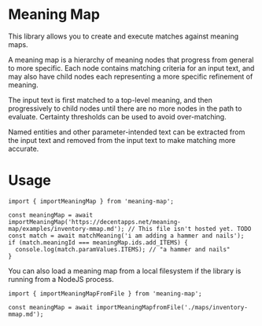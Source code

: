 # Meaning Map

This library allows you to create and execute matches against meaning maps.

A meaning map is a hierarchy of meaning nodes that progress from general to more specific. Each node contains matching criteria for an input text, and may also have child nodes each representing a more specific refinement of meaning.

The input text is first matched to a top-level meaning, and then progressively to child nodes until there are no more nodes in the path to evaluate. Certainty thresholds can be used to avoid over-matching.

Named entities and other parameter-intended text can be extracted from the input text and removed from the input text to make matching more accurate.

# Usage

```
import { importMeaningMap } from 'meaning-map';

const meaningMap = await importMeaningMap('https://decentapps.net/meaning-map/examples/inventory-mmap.md'); // This file isn't hosted yet. TODO
const match = await matchMeaning('i am adding a hammer and nails');
if (match.meaningId === meaningMap.ids.add_ITEMS) {
  console.log(match.paramValues.ITEMS); // "a hammer and nails"
}
```

You can also load a meaning map from a local filesystem if the library is running from a NodeJS process.

```
import { importMeaningMapFromFile } from 'meaning-map';

const meaningMap = await importMeaningMapfromFile('./maps/inventory-mmap.md');
```

